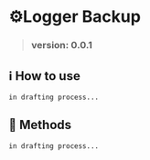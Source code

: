 # ⚙️Logger Backup

> ### version: 0.0.1


## ℹ️ How to use
``` 
in drafting process...
```
## 📝 Methods
``` 
in drafting process...
```

